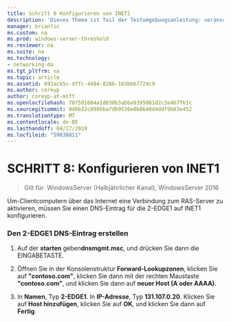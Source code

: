 ```yaml
---
title: Schritt 8 Konfigurieren von INET1
description: 'Dieses Thema ist Teil der Testumgebungsanleitung: veranschaulichen von DirectAccess Multisite-Bereitstellung für Windows Server 2016'
manager: brianlic
ms.custom: na
ms.prod: windows-server-threshold
ms.reviewer: na
ms.suite: na
ms.technology:
- networking-da
ms.tgt_pltfrm: na
ms.topic: article
ms.assetid: 693acb5c-dffc-4484-8286-163bb67724c9
ms.author: coreyp
author: coreyp-at-msft
ms.openlocfilehash: 707591604a1d030b3abba9395081d2c2e4b7fb1c
ms.sourcegitcommit: 0d0b32c8986ba7db9536e0b8648d4ddf9b03e452
ms.translationtype: MT
ms.contentlocale: de-DE
ms.lasthandoff: 04/17/2019
ms.locfileid: "59838811"
---
```

# <a name="step-8-configure-inet1"></a>SCHRITT 8: Konfigurieren von INET1

>Gilt für: WindowsServer (Halbjährlicher Kanal), WindowsServer 2016

Um-Clientcomputern über das Internet eine Verbindung zum RAS-Server zu aktivieren, müssen Sie einen DNS-Eintrag für die 2-EDGE1 auf INET1 konfigurieren.  
  
### <a name="to-create-the-2-edge1-dns-entry"></a>Den 2-EDGE1 DNS-Eintrag erstellen  
  
1.  Auf der **starten** geben**dnsmgmt.msc**, und drücken Sie dann die EINGABETASTE.  
  
2.  Öffnen Sie in der Konsolenstruktur **Forward-Lookupzonen**, klicken Sie auf **"contoso.com"**, klicken Sie dann mit der rechten Maustaste **"contoso.com"**, und klicken Sie dann auf **neuer Host (A oder AAAA)**.  
  
3.  In **Namen**, Typ **2-EDGE1**. In **IP-Adresse**, Typ **131.107.0.20**. Klicken Sie auf **Host hinzufügen**, klicken Sie auf **OK**, und klicken Sie dann auf **Fertig**.  
  


